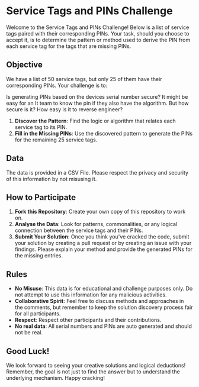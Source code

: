 # Service Tags and PINs Challenge

Welcome to the Service Tags and PINs Challenge! Below is a list of service tags paired with their corresponding PINs. Your task, should you choose to accept it, is to determine the pattern or method used to derive the PIN from each service tag for the tags that are missing PINs.

## Objective

We have a list of 50 service tags, but only 25 of them have their corresponding PINs. Your challenge is to:

Is generating PINs based on the devices serial number secure? It might be easy for an It team to know the pin if they also have the algorithm.
But how secure is it? How easy is it to reverse engineer? 

1. **Discover the Pattern**: Find the logic or algorithm that relates each service tag to its PIN.
2. **Fill in the Missing PINs**: Use the discovered pattern to generate the PINs for the remaining 25 service tags.

## Data

The data is provided in a CSV File. Please respect the privacy and security of this information by not misusing it.

## How to Participate

1. **Fork this Repository**: Create your own copy of this repository to work on.
2. **Analyse the Data**: Look for patterns, commonalities, or any logical connection between the service tags and their PINs.
3. **Submit Your Solution**: Once you think you've cracked the code, submit your solution by creating a pull request or by creating an issue with your findings. Please explain your method and provide the generated PINs for the missing entries.

## Rules

- **No Misuse**: This data is for educational and challenge purposes only. Do not attempt to use this information for any malicious activities.
- **Collaborative Spirit**: Feel free to discuss methods and approaches in the comments, but remember to keep the solution discovery process fair for all participants.
- **Respect**: Respect other participants and their contributions.
- **No real data**: All serial numbers and PINs are auto generated and should not be real.

## Good Luck!

We look forward to seeing your creative solutions and logical deductions! Remember, the goal is not just to find the answer but to understand the underlying mechanism. Happy cracking!
